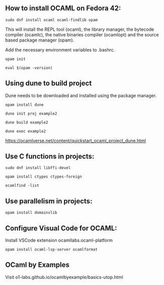 How to install OCAML on Fedora 42:
----------------------------------

    sudo dnf install ocaml ocaml-findlib opam

This will install the REPL tool (ocaml), the library manager, the bytecode compiler (ocamlc), the native binaries compiler (ocamlopt) and the source based package manager (opam).

Add the necessary environment variables to .bashrc.

    opam init

    eval $(opam -version)

Using dune to build project
---------------------------

Dune needs to be downloaded and installed using the package manager.

    opam install dune

    dune init proj example2

    dune build example2

    dune exec example2

https://ocamlverse.net/content/quickstart_ocaml_project_dune.html

Use C functions in projects:
----------------------------

    sudo dnf install libffi-devel

    opam install ctypes ctypes-foreign

    ocamlfind -list

Use parallelism in projects:
----------------------------

    opam install domainslib


Configure Visual Code for OCAML:
--------------------------------

Install VSCode extension ocamllabs.ocaml-platform

    opam install ocaml-lsp-server ocamlformat

OCaml by Examples
-----------------

Visit o1-labs.github.io/ocamlbyexample/basics-utop.html
